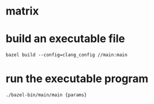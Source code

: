 # matrix

# build an executable file
```bazel build --config=clang_config //main:main```

# run the executable program
```./bazel-bin/main/main {params}```
